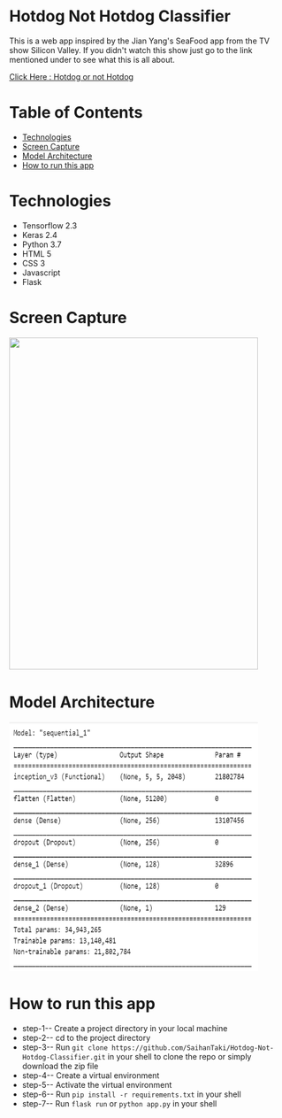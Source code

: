 # **Hotdog Not Hotdog Classifier**

This is a web app inspired by the Jian Yang's SeaFood app from the TV show Silicon Valley. If you didn't watch this show just go to the link mentioned under to see what this is all about.

<a href = "https://youtu.be/pqTntG1RXSY">Click Here : Hotdog or not Hotdog</a>

# **Table of Contents**

-   [Technologies](#Technologies)
-   [Screen Capture](#Screen-Capture)
-   [Model Architecture](#Model-Architecture)
-   [How to run this app](#How-to-run-this-app)

# **Technologies**

-   Tensorflow 2.3
-   Keras 2.4
-   Python 3.7
-   HTML 5
-   CSS 3
-   Javascript
-   Flask

# **Screen Capture**

<img src="static/app.gif" width="450" height="600" />
<br>

# **Model Architecture**

<img src="static/model_architecture.png" width="450" height="450" />
<br>

# **How to run this app**

-   step-1-- Create a project directory in your local machine
-   step-2-- cd to the project directory
-   step-3-- Run `git clone https://github.com/SaihanTaki/Hotdog-Not-Hotdog-Classifier.git` in your shell to clone the repo or simply download the zip file
-   step-4-- Create a virtual environment
-   step-5-- Activate the virtual environment
-   step-6-- Run `pip install -r requirements.txt` in your shell
-   step-7-- Run `flask run` or `python app.py` in your shell
